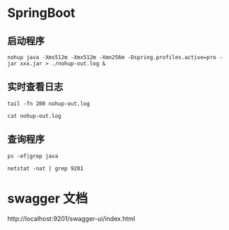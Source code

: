 # SpringBoot

## 启动程序

```shell
nohup java -Xms512m -Xmx512m -Xmn256m -Dspring.profiles.active=pro -jar xxx.jar > ./nohup-out.log &
```

## 实时查看日志

```shell
tail -fn 200 nohup-out.log
```

```shell
cat nohup-out.log
```

## 查询程序

```shell
ps -ef|grep java
```

```shell
netstat -nat | grep 9201
```


# swagger 文档

http://localhost:9201/swagger-ui/index.html